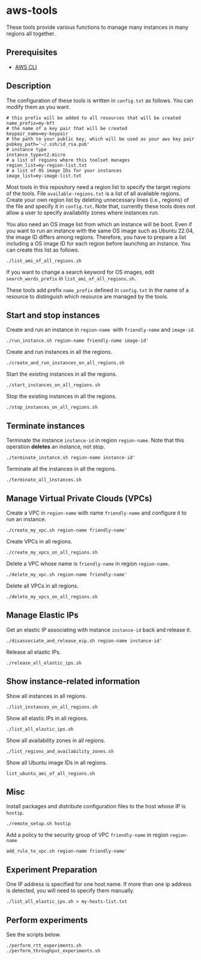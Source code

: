 # aws-tools

These tools provide various functions to manage many instances in many regions all together.

## Prerequisites

* [AWS CLI](https://aws.amazon.com/cli/)

## Description

The configuration of these tools is written in `config.txt` as follows.
You can modify them as you want.
```
# this prefix will be added to all resources that will be created
name_prefix=my-bft
# the name of a key pair that will be created
keypair_name=my-keypair
# the path to your public key, which will be used as your aws key pair
pubkey_path='~/.ssh/id_rsa.pub'
# instance type
instance_type=t2.micro
# a list of regions where this toolset manages
region_list=my-region-list.txt
# a list of OS image IDs for your instances
image_list=my-image-list.txt
```

Most tools in this repository need a region list to specify the target regions of the tools.
File `available-regions.txt` is a list of all available regions.
Create your own region list by deleting unnecessary lines (i.e., regions) of the file and specify it in `config.txt`.
Note that, currently these tools does not allow a user to specify availability zones where instances run.

You also need an OS image list from which an instance will be boot.
Even if you want to run an instance with the same OS image such as Ubuntu 22.04, the image ID differs among regions.
Therefore, you have to prepare a list including a OS image ID for each region before launching an instance.
You can create this list as follows.
```
./list_ami_of_all_regions.sh
```
If you want to change a search keyword for OS images, edit `search_words_prefix` in `list_ami_of_all_regions.sh`.

These tools add prefix `name_prefix` defined in `config.txt` in the name of a resource to distinguish which resource are managed by the tools.

## Start and stop instances

Create and run an instance in `region-name `with `friendly-name` and `image-id`.
```
./run_instance.sh region-name friendly-name image-id'
```

Create and run instances in all the regions.
```
./create_and_run_instances_on_all_regions.sh
```

Start the existing instances in all the regions.
```
./start_instances_on_all_regions.sh
```

Stop the existing instances in all the regions.
```
./stop_instances_on_all_regions.sh
```

## Terminate instances

Terminate the instance `instance-id` in region `region-name`.
Note that this operation **deletes** an instance, not stop.
```
./terminate_instance.sh region-name instance-id'
```

Terminate all the instances in all the regions.
```
./terminate_all_instances.sh
```

## Manage Virtual Private Clouds (VPCs)

Create a VPC in `region-name` with name `friendly-name` and configure it to run an instance.
```
./create_my_vpc.sh region-name friendly-name'
```

Create VPCs in all regions.
```
./create_my_vpcs_on_all_regions.sh
```

Delete a VPC whose name is `friendly-name` in region `region-name`.
```
./delete_my_vpc.sh region-name friendly-name'
```

Delete all VPCs in all regions.
```
./delete_my_vpcs_on_all_regions.sh
```

## Manage Elastic IPs

Get an elastic IP associating with instance `instance-id` back and release it.
```
./disassociate_and_release_eip.sh region-name instance-id'
```

Release all elastic IPs.
```
./release_all_elastic_ips.sh
```

## Show instance-related information

Show all instances in all regions.
```
./list_instances_on_all_regions.sh
```

Show all elastic IPs in all regions.
```
./list_all_elastic_ips.sh
```

Show all availability zones in all regions.
```
./list_regions_and_availability_zones.sh
```

Show all Ubuntu image IDs in all regions.
```
list_ubuntu_ami_of_all_regions.sh
```

## Misc

Install packages and distribute configuration files to the host whose IP is `hostip`.
```
./remote_setup.sh hostip
```

Add a policy to the security group of VPC `friendly-name` in region `region-name`
```
add_rule_to_vpc.sh region-name friendly-name'
```
## Experiment Preparation

One IP address is specified for one host name.
If more than one ip address is detected, you will need to specify them manually.
```
./list_all_elastic_ips.sh > my-hosts-list.txt
```

## Perform experiments

See the scripts below.
```
./perform_rtt_experiments.sh
./perform_throughput_experiments.sh
```

